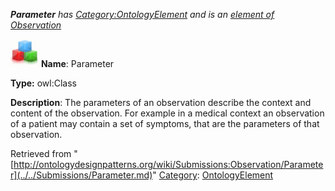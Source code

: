 ___Parameter__ has [Category:OntologyElement](../../Category/OntologyElement.md "Category:OntologyElement") and is an [element of](../../Property/ElementOf.md "Property:ElementOf") [Observation](../../Submissions/Observation.md "Submissions:Observation")_


  




[![Class](../../images/thumb/2/27/Class.gif/45px-Class.gif)](../../Image/Class.gif.md "Class")
__Name__: Parameter 


__Type:__ owl:Class 


__Description__: The parameters of an observation describe the context and content of the observation. For example in a medical context an observation of a patient may contain a set of symptoms, that are the parameters of that observation. 





Retrieved from "[http://ontologydesignpatterns.org/wiki/Submissions:Observation/Parameter](../../Submissions/Parameter.md)"
 [Category](http://ontologydesignpatterns.org/wiki/Special:Categories "Special:Categories"): [OntologyElement](../../Category/OntologyElement.md "Category:OntologyElement")